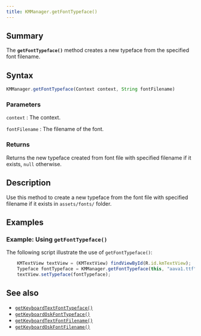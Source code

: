 ```yaml
---
title: KMManager.getFontTypeface()
---
```


## Summary

The **`getFontTypeface()`** method creates a new typeface from the
specified font filename.

## Syntax

``` javascript
KMManager.getFontTypeface(Context context, String fontFilename)
```

### Parameters

`context`
:   The context.

`fontFilename`
:   The filename of the font.

### Returns

Returns the new typeface created from font file with specified filename
if it exists, `null` otherwise.

## Description

Use this method to create a new typeface from the font file with
specified filename if it exists in `assets/fonts/` folder.

## Examples

### Example: Using `getFontTypeface()`

The following script illustrate the use of `getFontTypeface()`:

``` javascript
    KMTextView textView = (KMTextView) findViewById(R.id.kmTextView);
    Typeface fontTypeface = KMManager.getFontTypeface(this, "aava1.ttf");
    textView.setTypeface(fontTypeface);
```

## See also

-   [`getKeyboardTextFontTypeface()`](getKeyboardTextFontTypeface)
-   [`getKeyboardOskFontTypeface()`](getKeyboardOskFontTypeface)
-   [`getKeyboardTextFontFilename()`](getKeyboardTextFontFilename)
-   [`getKeyboardOskFontFilename()`](getKeyboardOskFontFilename)
